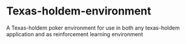 # Texas-holdem-environment
A Texas-holdem poker environment for use in both any texas-holdem application and as reinforcement learning environment
